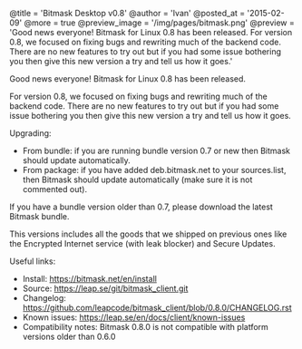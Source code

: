 @title = 'Bitmask Desktop v0.8'
@author = 'Ivan'
@posted_at = '2015-02-09'
@more = true
@preview_image = '/img/pages/bitmask.png'
@preview = 'Good news everyone! Bitmask for Linux 0.8 has been released. For version 0.8, we focused on fixing bugs and rewriting much of the backend code. There are no new features to try out but if you had some issue bothering you then give this new version a try and tell us how it goes.'

Good news everyone! Bitmask for Linux 0.8 has been released.

For version 0.8, we focused on fixing bugs and rewriting much of the backend code. There are no new features to try out but if you had some issue bothering you then give this new version a try and tell us how it goes.

Upgrading:

* From bundle: if you are running bundle version 0.7 or new then Bitmask
should update automatically.
* From package: if you have added deb.bitmask.net to your sources.list,
then Bitmask should update automatically (make sure it is not commented
out).

If you have a bundle version older than 0.7, please download the latest Bitmask bundle.

This versions includes all the goods that we shipped on previous ones like the Encrypted Internet service (with leak blocker) and Secure Updates.

Useful links:

* Install: https://bitmask.net/en/install
* Source: https://leap.se/git/bitmask_client.git
* Changelog: https://github.com/leapcode/bitmask_client/blob/0.8.0/CHANGELOG.rst
* Known issues: https://leap.se/en/docs/client/known-issues
* Compatibility notes: Bitmask 0.8.0 is not compatible with platform versions older than 0.6.0


